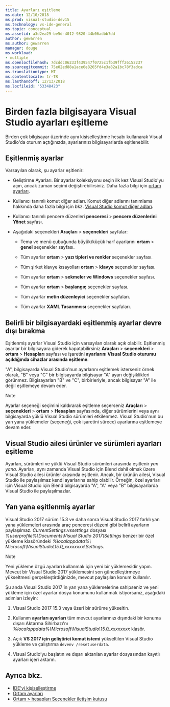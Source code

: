 ```yaml
---
title: Ayarları eşitleme
ms.date: 12/10/2018
ms.prod: visual-studio-dev15
ms.technology: vs-ide-general
ms.topic: conceptual
ms.assetid: a3d2ea29-be5d-4012-9820-44b06adbb7dd
author: gewarren
ms.author: gewarren
manager: douge
ms.workload:
- multiple
ms.openlocfilehash: 7dcddc06233f439547f0725c1fb39fff26152237
ms.sourcegitcommit: 75e02ed88a1ace6e8265fd4e3a82a1bc78f3adca
ms.translationtype: MT
ms.contentlocale: tr-TR
ms.lasthandoff: 12/13/2018
ms.locfileid: "53348423"
---
```

# <a name="synchronize-visual-studio-settings-across-multiple-computers"></a>Birden fazla bilgisayara Visual Studio ayarları eşitleme

Birden çok bilgisayar üzerinde aynı kişiselleştirme hesabı kullanarak Visual Studio'da oturum açtığınızda, ayarlarınızı bilgisayarlarda eşitlenebilir.

## <a name="synchronized-settings"></a>Eşitlenmiş ayarlar

Varsayılan olarak, şu ayarlar eşitlenir:

- Geliştirme Ayarları. Bir ayarlar koleksiyonu seçin ilk kez Visual Studio'yu açın, ancak zaman seçimi değiştirebilirsiniz. Daha fazla bilgi için [ortam ayarları](../ide/environment-settings.md).

- Kullanıcı tanımlı komut diğer adları. Komut diğer adlarını tanımlama hakkında daha fazla bilgi için bkz. [Visual Studio komut diğer adları](../ide/reference/visual-studio-command-aliases.md).

- Kullanıcı tanımlı pencere düzenleri **penceresi** > **pencere düzenlerini Yönet** sayfası.

- Aşağıdaki seçenekleri **Araçları** > **seçenekleri** sayfalar:

   - Tema ve menü çubuğunda büyük/küçük harf ayarlarını **ortam** > **genel** seçenekler sayfası.

   - Tüm ayarlar **ortam** > **yazı tipleri ve renkler** seçenekler sayfası.

   - Tüm şirket klavye kısayolları **ortam** > **klavye** seçenekler sayfası.

   - Tüm ayarlar **ortam** > **sekmeler ve Windows** seçenekler sayfası.

   - Tüm ayarlar **ortam** > **başlangıç** seçenekler sayfası.

   - Tüm ayarlar **metin düzenleyici** seçenekler sayfaları.

   - Tüm ayarlar **XAML Tasarımcısı** seçenekler sayfaları.

## <a name="turn-off-synchronized-settings-on-a-particular-computer"></a>Belirli bir bilgisayardaki eşitlenmiş ayarlar devre dışı bırakma

Eşitlenmiş ayarlar Visual Studio için varsayılan olarak açık olabilir. Eşitlenmiş ayarlar bir bilgisayara giderek kapatabilirsiniz **Araçları** > **seçenekleri** > **ortam**  >   **Hesapları** sayfası ve işaretini **ayarlarını Visual Studio oturumu açıldığında cihazlar arasında eşitleme**.

"A", bilgisayarda Visual Studio'nun ayarlarını eşitlemek isterseniz örnek olarak, "B" veya "C" bir bilgisayarda bilgisayar "A" ayarı değişiklikleri görünmez. Bilgisayarları "B" ve "C", birbirleriyle, ancak bilgisayar "A" ile değil eşitlemeye devam eder.

> [!NOTE]
> Ayarlar seçeneği seçimini kaldırarak eşitleme seçerseniz **Araçları** > **seçenekleri** > **ortam**  >  **Hesapları** sayfasında, diğer sürümlerini veya aynı bilgisayarda yüklü Visual Studio sürümleri etkilenmez. Visual Studio'nun bu yan yana yüklemeler (seçeneği, çok işaretini sürece) ayarlarına eşitlemeye devam eder.

## <a name="synchronize-settings-across-visual-studio-family-products-and-editions"></a>Visual Studio ailesi ürünler ve sürümleri ayarları eşitleme

Ayarları, sürümleri ve yüklü Visual Studio sürümleri arasında eşitlenir *yan yana*. Ayarları, aynı zamanda Visual Studio için Blend dahil olmak üzere Visual Studio ailesi ürünler arasında eşitlenir. Ancak, bir ürünün ailesi, Visual Studio ile paylaşılmaz kendi ayarlarına sahip olabilir. Örneğin, özel ayarları için Visual Studio için Blend bilgisayarda "A", "A" veya "B" bilgisayarlarda Visual Studio ile paylaşılmazlar.

## <a name="side-by-side-synchronized-settings"></a>Yan yana eşitlenmiş ayarlar

Visual Studio 2017 sürüm 15.3 ve daha sonra Visual Studio 2017 farklı yan yana yüklemeleri arasında araç penceresi düzeni gibi belirli ayarların paylaşılmaz. *CurrentSettings.vssettings* dosyası *%userprofile%\Documents\Visual Studio 2017\Settings* benzer bir özel yükleme klasöründeki *%localappdata%\ Microsoft\VisualStudio\15.0_xxxxxxxx\Settings*.

> [!NOTE]
> Yeni yükleme özgü ayarları kullanmak için yeni bir yüklemesidir yapın. Mevcut bir Visual Studio 2017 yüklemesini son güncelleştirmeye yükseltmesi gerçekleştirdiğinizde, mevcut paylaşılan konum kullanılır.

Şu anda Visual Studio 2017'in yan yana yüklemelerine sahipseniz ve yeni yükleme için özel ayarlar dosya konumunu kullanmak istiyorsanız, aşağıdaki adımları izleyin:

1. Visual Studio 2017 15.3 veya üzeri bir sürüme yükseltin.

1. Kullanım **ayarları ayarları** tüm mevcut ayarlarınızı dışındaki bir konuma dışarı Aktarma Sihirbazı'nı *%localappdata%\Microsoft\VisualStudio\15.0_xxxxxxxx* klasör.

1. Açık **VS 2017 için geliştirici komut istemi** yükseltilen Visual Studio yükleme ve çalıştırma `devenv /resetuserdata`.

1. Visual Studio’yu başlatın ve dışarı aktarılan ayarlar dosyasından kayıtlı ayarları içeri aktarın.

## <a name="see-also"></a>Ayrıca bkz.

- [IDE'yi kişiselleştirme](../ide/personalizing-the-visual-studio-ide.md)
- [Ortam ayarları](../ide/environment-settings.md)
- [Ortam > hesapları Seçenekler iletişim kutusu](reference/accounts-environment-options-dialog-box.md)
